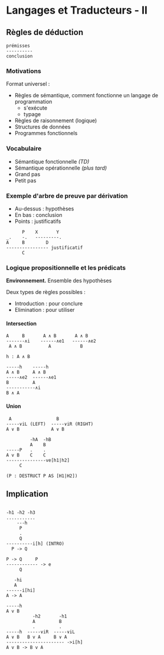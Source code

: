 # Langages et Traducteurs - II

## Règles de déduction

```text
prémisses
----------
conclusion
```

### Motivations

Format universel :

- Règles de sémantique, comment fonctionne un langage de programmation
  - s'exécute
  - typage
- Règles de raisonnement (logique)
- Structures de données
- Programmes fonctionnels

### Vocabulaire

- Sémantique fonctionnelle *(TD)*
- Sémantique opérationnelle *(plus tard)*
- Grand pas
- Petit pas

### Exemple d'arbre de preuve par dérivation

- Au-dessus : hypothèses
- En bas : conclusion
- Points : justificatifs

```text
      P    X       Y
_.    -.   ---------.
A     B        D
---------------- justificatif
      C
```

### Logique propositionnelle et les prédicats

**Environnement.** Ensemble des hypothèses

Deux types de règles possibles :

- Introduction : pour conclure
- Elimination : pour utiliser

#### Intersection

```text
A     B       A ∧ B       A ∧ B
-------∧i    ------∧e1   ------∧e2
 A ∧ B          A           B
```

```text
h : A ∧ B

-----h    -----h
A ∧ B     A ∧ B
-----∧e2  ------∧e1
B         A
-----------∧i
B ∧ A
```

#### Union

```text
 A                 B
-----∨iL (LEFT)  -----∨iR (RIGHT)
A ∨ B            A ∨ B
```

```text
         -hA  -hB
         A    B
-----P   .    .
A v B    C    C
---------------ve[h1|h2]
     C

(P : DESTRUCT P AS [H1|H2])
```

## Implication

```text

-h1 -h2 -h3
...........
    ---h
     P
     .
     Q
----------i[h] (INTRO)
  P -> Q
```

```text
P -> Q     P
------------ -> e
     Q
```

```text
   -hi
   A
------i[hi]
A -> A
```

```text
-----h
A v B
          -h2       -h1
          A         B
          .         .
-----h  -----∨iR  -----∨iL
A ∨ B   B v A     B ∨ A
---------------------- ->i[h]
A v B -> B v A
```
